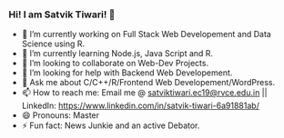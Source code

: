 ### Hi! I am Satvik Tiwari! 👋

- 🔭 I’m currently working on Full Stack Web Developement and Data Science using R.
- 🌱 I’m currently learning Node.js, Java Script and R.
- 👯 I’m looking to collaborate on Web-Dev Projects.
- 🤔 I’m looking for help with Backend Web Developement.
- 💬 Ask me about C/C++/R/Frontend Web Developement/WordPress.
- 📫 How to reach me: Email me @ satviktiwari.ec19@rvce.edu.in || LinkedIn: https://www.linkedin.com/in/satvik-tiwari-6a91881ab/
- 😄 Pronouns: Master
- ⚡ Fun fact: News Junkie and an active Debator.
